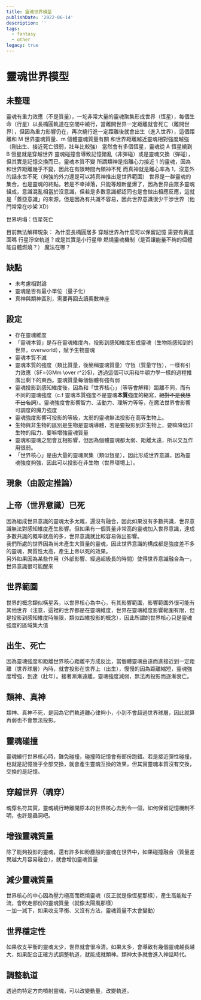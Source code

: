 ```yaml
---
title: 靈魂世界模型
publishDate: '2022-06-14'
description: ''
tags:
  - fantasy
  - other
legacy: true
---
```


# 靈魂世界模型

## 未整理

靈魂有重力效應（不是質量），一坨非常大量的靈魂聚集形成世界（恆星），每個生命（行星）以長橢圓軌道在空間中繞行，當離開世界一定距離就會死亡（離開世界），但因為重力影響仍在，再次繞行進一定距離後就會出生（進入世界），這個距離和 M 世界靈魂質量、m 個體靈魂質量有關
和世界距離越近靈魂相對強度越強（剛出生、接近死亡很弱，壯年比較強）
當然會有多個恆星，靈魂從 A 恆星繞到 B 恆星就是穿越世界
靈魂碰撞會導致記憶錯亂（非彈碰）或是靈魂交換（彈碰），但其實是記憶交換而已，靈魂本質不變
所謂類神是指離心力接近 1 的靈魂，因為和世界距離幾乎不變，因此在有限時間內類神不死
而真神就是離心率為 1，沒意外的話永世不死（夠強的外力還是可以將真神推出是世界範圍）
世界是一群靈魂的集合，也是靈魂的終點，若是不幸掉落，只能等超新星爆了，因為世界由眾多靈魂組成，意識混亂相當於沒意識，但若是多數意識都認同也是會做出相應反應，這就是「蓋亞意識」的來源，但是因為有共識不容易，因此世界意識很少干涉世界（他門常常在吵架 XD）

世界坍塌：恆星死亡

目前無法解釋現象：
為什麼長橢圓居多
穿越世界為什麼可以保留記憶
需要有黃道面嗎
行星淨空軌道？或是其實是小行星帶
燃燒靈魂機制（是否讓能量不夠的個體能自體燃燒？）
魔法在哪？

## 缺點

-   未考慮相對論
-   靈魂是否有最小單位（量子化）
-   真神與類神區別，需要再回去讀奧數神座

## 設定

-   存在靈魂維度
-   「靈魂本質」是存在靈魂維度內，投影到感知維度形成靈魂（生物能感知到的世界，overworld），賦予生物靈魂
-   靈魂本質不滅
-   靈魂本質的強度（類比質量，後簡稱靈魂質量）守恆（質量守恆），一樣有引力效應（$F={GMm \over r^2}$)，透過這個可以用和牛頓力學一樣的過程推廣出剩下的東西。靈魂質量每個個體有強有弱
-   靈魂投影到感知維度後，因為和「世界核心」（等等會解釋）距離不同，而有不同的靈魂強度（c.f 靈魂本質強度不是靈魂**本質**強度的縮寫，~~絕對不是我想不出名詞~~）。靈魂強度會影響智力、活動力、理解力等等，在魔法世界會影響可調度的魔力強度
-   靈魂強度影響可投影的等級，太弱的靈魂無法投影在高等生物上。
-   生物與非生物的區別是生物是靈魂導體，若是要投影到非生物上，要嘛降低非生物的阻力、要嘛增強靈魂質量
-   靈魂和靈魂之間會互相影響，但因為個體靈魂都太弱、距離太遠，所以交互作用很弱。
-   「世界核心」是由大量的靈魂聚集（類似恆星），因此形成世界意識，因為靈魂強度夠強，因此可以投影在非生物（世界環境上）。

## 現象（由設定推論）

## 上帝（世界意識）已死

因為組成世界意識的靈魂太多太雜，還沒有融合，因此如果沒有多數共識，世界意識無法對感知維度產生影響。但如果有一個質量非常高的靈魂加入世界意識，達成多數共識的概率就高的多，世界意識就比較容易做出影響。  
我們所處的世界因為尚未產生大質量的靈魂，因此世界意識的構成都是強度差不多的靈魂，異質性太高，產生上帝以死的效果。  
另外如果因為某些作用（外部影響、經過超級長的時間）使得世界意識融合為一，世界意識很可能醒來

## 世界範圍

世界的概念類似橫星系，以世界核心為中心，有其影響範圍，影響範圍外很可能有其他世界（注意，這裡的世界都是在靈魂維度，世界在靈魂維度影響範圍有限，但是投影到感知維度時無限，類似四維投影的概念），因此所謂的世界核心只是靈魂強度的區域集大值

## 出生、死亡

因為靈魂強度和距離世界核心距離平方成反比，當個體靈魂由遠而進接近到一定距離（世界球層）內時，就會投影在世界上（出生），慢慢的因為距離縮短，靈魂強度增強，到達（壯年）。接著漸漸遠離，靈魂強度減弱，無法再投影而逐漸衰亡。

## 類神、真神

類神、真神不死，是因為它們軌道離心律夠小，小到不會超過世界球層，因此就算再弱也不會無法投影。

## 靈魂碰撞

靈魂繞行世界核心時，難免碰撞，碰撞時記憶會有部份跑錯。若是接近彈性碰撞，也就是記憶幾乎全部交換，就會產生靈魂互換的效果，但其實靈魂本質沒有交換，交換的是記憶。

## 穿越世界（魂穿）

魂穿名符其實，靈魂繞行時離開原本的世界核心去到令一個，如何保留記憶機制不明，也許是蟲洞吧。

## 增強靈魂質量

除了能夠投影的靈魂，還有許多如粉塵般的靈魂在世界中，如果碰撞融合（質量差異越大月容易融合），就會增加靈魂質量

## 減少靈魂質量

世界核心的中心因為壓力極高而燃燒靈魂（反正就是像恆星那樣），產生高能粒子流，會吹走部份的靈魂質量（就像太陽風那樣）  
一加一減下，如果收支平衡、又沒有方法，靈魂質量不太會變動）

## 世界穩定性

如果收支平衡的靈魂太少，世界就會很冷清。如果太多，會導致有幾個靈魂越長越大，如果配合正確方式調整軌道，就能成就類神。類神太多就會進入神話時代。

## 調整軌道

透過向特定方向噴射靈魂，可以改變動量，改變軌道。

##

##
